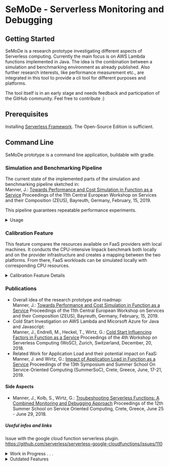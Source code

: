 # SeMoDe - Serverless Monitoring and Debugging

## Getting Started

SeMoDe is a research prototype investigating different aspects of Serverless computing.
Currently the main focus is on AWS Lambda functions implemented in Java. 
The idea is the combination between a simulation and benchmarking environment as already published.
Also further research interests, like performance measurement etc., are integrated in this tool to provide a cli tool for different purposes and platforms.

The tool itself is in an early stage and needs feedback and participation of the GitHub community. Feel free to contribute :)

## Prerequisites

Installing [Serverless Framework](https://serverless.com/). The Open-Source Edition is sufficient.

## Command Line

SeMoDe prototype is a command line application, buildable with gradle.

### Simulation and Benchmarking Pipeline

The current state of the implemented parts of the simulation and benchmarking pipeline sketched in: <br/>
Manner, J.: [Towards Performance and Cost Simulation in Function as a Service](https://www.researchgate.net/publication/331174539_Towards_Performance_and_Cost_Simulation_in_Function_as_a_Service)
   Proceedings of the 11th Central European Workshop on Services and their Composition (ZEUS), Bayreuth, Germany, February, 15, 2019.  

This pipeline guarantees repeatable performance experiments.
<details>
  <summary>Usage</summary>
  
  All possible configuration properties are stored in [`src/main/resources/pipeline.json`](src/main/resources/pipeline.json). 
  Do NOT change this file. If you change the global configuration, you also should change the `Config.java` correspondingly.
  
  The pipeline setup with the specified name is either created or loaded, if already present.
```
java -jar SeMoDe.jar "pipelineSetup" "SETUP_NAME"
```
0. "pipelineSetup" is a constant, which specifies the used utility mechanism. 
This mechanism via a qualified name is also used for all other utilities implemented in SeMoDe. 

1. Name of the pipeline setup and also name of the root folder, where all other related data is stored.
The generated files are located under `setups/<SETUP_NAME>`

The user interface is implemented as a console UI with the following options:
```
Please type in a command or "exit".
 (status)     Get the current configuration
 (config)     Alter/Specify the current configuration
 (deploy)     Starts the deployment
 (endpoints)  Generate endpoints for benchmarking
 (commands)   Generate benchmarking commands in a bat-file
 (fetch)      Fetch log data from various platforms
 (undeploy)   Undeploying the current cloud functions
 (exit)       Terminate the program
```

 - *status*: prints the current configuration to the console
 - *config*: asks the user for custom inputs <br/>
 <details>
   <summary>Example for *status* and *config*</summary>
   
   ```
   Please type in a command or "exit".
    (status)     Get the current configuration
    (config)     Alter/Specify the current configuration
    (deploy)     Starts the deployment
    (endpoints)  Generate endpoints for benchmarking
    (commands)   Generate benchmarking commands in a bat-file
    (fetch)      Fetch log data from various platforms
    (undeploy)   Undeploying the current cloud functions
    (exit)       Terminate the program
   config
   Insert a valid provider: [ibm, google, aws, azure]
   aws
   Configure property "name"
   Please specify the property. Think about the correct JSON representation for the value. 
   (empty to skip property)
   "aws"
   2020-02-18 13:32:30.369 [main] INFO  de.uniba.dsg.serverless.pipeline.controller.BenchmarkSetupController - Successfully stored property name
   Configure property "memorySize"
   Please specify the property. Think about the correct JSON representation for the value. 
   (empty to skip property)
   [128,256]
   2020-02-18 13:32:37.442 [main] INFO  de.uniba.dsg.serverless.pipeline.controller.BenchmarkSetupController - Successfully stored property memorySize
   Configure property "language"
   Please specify the property. Think about the correct JSON representation for the value. 
   (empty to skip property)
   ["java","js"]
   2020-02-18 13:32:45.298 [main] INFO  de.uniba.dsg.serverless.pipeline.controller.BenchmarkSetupController - Successfully stored property language
   Configure property "deploymentSize"
   Please specify the property. Think about the correct JSON representation for the value. 
   (empty to skip property)
   []
   2020-02-18 13:32:56.738 [main] INFO  de.uniba.dsg.serverless.pipeline.controller.BenchmarkSetupController - Successfully stored property deploymentSize
   Insert a valid provider: [ibm, google, aws, azure]
   
   
   Please type in a command or "exit".
    (status)     Get the current configuration
    (config)     Alter/Specify the current configuration
    (deploy)     Starts the deployment
    (endpoints)  Generate endpoints for benchmarking
    (commands)   Generate benchmarking commands in a bat-file
    (fetch)      Fetch log data from various platforms
    (undeploy)   Undeploying the current cloud functions
    (exit)       Terminate the program
   status
   Printing status of benchmark setup "readme"
   Printing Properties:
   UserConfig [providerConfigs=[ProviderConfig [name=aws, memorySize=[128, 256], language=[java, js], deploymentSize=[]]], benchmarkConfig=BenchmarkConfig [numberThreads=null, benchmarkMode=null, benchmarkParameters=null]]
   ```
   </details>

 - *deploy*: deploys the specified functions using the serverless framework (must be currently located under `fibonacci/<PROVIDER>-<LANGUAE>`)
 - *endpoints*: extracts the REST endpoints of the deployed function out of the serverless output stack and writes them in a file under `setups/<SETUP_NAME>/endpoints`
 - *commands*: generates the commands for benchmarking, therefore the user is asked to supply the benchmarking parameters. 
 The utility is also usable without the pipeline as already mentioned at the beginning of the documentation. 
 For each combination of **function**, **language**, **provider**, and **memorySetting** a single command is generated and the function on the corresponding platform is triggered via an API gateway.
 Therefore, the generated bash file has to be executed. 
 On client side, a single terminal is created for each combination and executes the requests.
 The log results are stored under `setups/<SETUP_NAME>/benchmarkingCommands/logs`. 
 The start and end time on **client side** and also a few metadata fields from the cloud provider, like VM-Identification etc. (see `FunctionTrigger.java` and `CloudFunctionResponse.java` for further details), are logged for a further matching to the platform data, which are retrieved in the next step.
 
 <details>
   <summary>Benchmarking Commands</summary>
   
 #### Benchmarking Tool for REST Interfaces
 
 This feature triggers API requests in a controlled environment. It also logs the start and end time of the request to get
 insights into the performance of the corresponding REST interface. The logged start and end times are consistent, because
 local timestamps via log4j2 are used on the execution machine.
 
 <details>
   <summary>Benchmarking Tool for REST Interfaces Details</summary>
   
  #### Benchmarking Modes
  
  1. Concurrent triggering of a function (mode: "concurrent")
  
  2. Sequential triggering of a function with a fixed time interval between triggering it (mode: "sequentialInterval")
  
  3. Sequential combined with concurrent triggering of a function. Multiple sequential groups of requests execute functions concurrently. (mode: "sequentialConcurrent")
  
  4. This mode triggers functions in an interval with varying delays between execution start times. (mode: "sequentialChangingInterval")
  
  5. This mode triggers the function endpoint based on a csv file. The file contains double values, when a specific call should be submitted. (mode: "arbitraryLoadPattern")
  
  ##### General Usage
  
  ```
  java -jar SeMoDe.jar "benchmark" "URL" "FILENAME.json" "MODE" "NoOfThreads"<additional parameters>
  ```
  
  0. "benchmark" is a constant, which specifies the used utility mechanism.
  
  1. Function name is contained in the log file name.
  
  2. URL is the HTTP endpoint of the function to trigger it.
  
  3. Local filename to read json, which is used within the POST request body.
  
  4. Mode can be "concurrent", "sequentialInterval", "sequentialWait", "sequentialConcurrent", "sequentialChangingInterval" or "sequentialChangingWait". See above for the description of the modes.
  
  5. No of Threads determines the number of the core pool size of the scheduled executor service which is used 
  to send the REST calls. Currently this parameter has to be set directly.
  
  <details>
    <summary>Additional Parameters - Mode "concurrent"</summary>
  
  ```
  java -jar SeMoDe.jar "benchmark" "FUNCTION_NAME" "URL" "FILENAME.json" "concurrent" "NUMBER_OF_REQUESTS"
  ```  
  
  6. Number of function executions.
  
  </details>
  
  <details>
    <summary>Additional Parameters - Mode "sequentialInterval"</summary>
  
  ```
  java -jar SeMoDe.jar "benchmark" "FUNCTION_NAME" "URL" "FILENAME.json" "sequentialInterval" "NUMBER_OF_REQUESTS" "DELAY"
  ```  
  
  6. Number of function executions.
  
  7. Time between request execution start times in seconds.
  
  </details>
  
  <details>
    <summary>Additional Parameters - Mode "sequentialConcurrent"</summary>
  
  ```
  java -jar SeMoDe.jar "benchmark" "FUNCTION_NAME" "URL" "FILENAME.json" "sequentialConcurrent" "NUMBER_OF_GROUPS" "NUMBER_OF_REQUESTS_GROUP" "DELAY"
  ```
  
  5. Number of execution groups.
  
  6. Number of requests in each group.
  
  7. Delay between termination of group g and start of group g + 1 in seconds.
  
  </details>
  
  <details>
    <summary>Additional Parameters - Mode "sequentialChangingInterval"</summary>
    
  
  ```
  java -jar SeMoDe.jar "benchmark" "FUNCTION_NAME" "URL" "FILENAME.json" "sequentialChangingInterval" "NUMBER_OF_REQUESTS" ("DELAY")+
  ```
  
  5. Total number of executions.
  
  6. List of delays. (at least one)
  
  </details>
  
  <details>
    <summary>Additional Parameters - Mode "arbitraryLoadPattern"</summary>
  
  5. File name of the csv load pattern file.
  
  </details>
  
  #### Utility Features for Benchmarking
  
  This category lists utility features for performing benchmarks in a REST environment.
  
  <details>
    <summary>Deployment Package Size Utility</summary>
  
  This feature inflates the size of a file or jar/zip by adding random characters. (and a provided escape sequence for files)
  
  Usage:
  
  ```
  java -jar SeMoDe.jar "deploymentSize" "FILE_NAME" "SIZE" ["COMMENT_START"]
  ```
  
  0. "deploymentSize" is a constant, which specifies the used utility mechanism.
  
  1. Path to the file / jar / zip.
  
  2. Desired size of the file / jar / zip in bytes.
  
  3. When a file is enlarged (otherwise optional), the single line comment start string must be provided (e.g. "//" for Java files).
 
 </details>
 
 </details>  
 </details>
 
 - *fetch*: retrieves the performance data from the logging/monitoring services of the corresponding cloud provider. Details are below.
 There is a possibility to use the local data (collected in the command execution step) and use it for analysis purposes.
 
 <details>
   <summary>Performance Data Feature Details</summary>
   
   #### Performance Data Feature
   
   This feature is to generate .csv files from the corresponding log services with the metadata, like
   memory consumption, billing duration etc.
   
   <details>
     <summary>Performance Data Feature Details</summary>
     
   ####  Get Performance Data from AWS Cloud Watch
   <details>
     <summary>Details here</summary>
     
   ```
   java -jar SeMoDe.jar "awsPerformanceData" "REGION" "LOG GROUP" "START TIME FILTER" "END TIME FILTER" ["REST CALLS FILE"]
   ```
   
   0. "awsPerformanceData" is a constant, which specifies the used utility mechanism.
   
   1. Region is the first argument. The AWS region
   information is provided as a string, e.g. "eu-west-1" for Ireland, and is related to the
   location of the function deployment.
   
   2. Log Group Name is the specification, which Lambda function is under investigation.
   The group name is assembled of the prefix "/aws/lambda/" and the Lambda
   function name, as shown in the example above. If the function is not deployed to
   the specified region, the prototype prints an error to the console and terminate the
   execution.
   
   3. Desired start time filter. Only logs after specified time are taken into account. It has the format yyyy-MM-dd_HH:mm .
   
   4. Desired end time filter. Only logs before specified time are taken into account. It has the format yyyy-MM-dd_HH:mm .
   
   5. Optional - File name of the benchmarking log files, which was generated during the execution of the benchmarking utility.
   It contains the start and end timestamps from the local REST calls on the developer's machine.
   </details>
   
   #### Get Performance Data from Microsoft Azure
   <details>
     <summary>Details here</summary>
     
   **Currently not actively supported!!**
   
   This feature generates .csv files from logs of functions maintained by Microsoft Azure.
   
   Usage:
   
   ```
   java -jar SeMoDe.jar "azurePerformanceData" "APPLICATION ID" "API KEY" "SERVICE NAME" "FUNCTION NAME" "START TIME FILTER" "END TIME FILTER" ["REST CALLS FILE"]
   ```
   
   0. "azurePerformanceData" is a constant, which specifies the used utility mechanism.
   
   1. Application ID of the Application Insights account. It is specified under "API Access" in Application Insights.
   
   2. API Key of the Application Insights account. A key can be created under "API Access" in Application Insights.
   
   3. Service Name of the function app.
   
   4. Function Name of the function the performance data are fetched from. It is specified under the function apps.
   
   5. Desired start time filter. Only logs after specified time are taken into account. It has the format yyyy-MM-dd_HH:mm .
   
   6. Desired end time filter. Only logs before specified time are taken into account. It has the format yyyy-MM-dd_HH:mm .
   
   7. Optional - File name of the benchmarking log files, which was generated during the execution of the benchmarking utility.
   It contains the start and end timestamps from the local REST calls on the developer's machine.
   </details>
   
   #### Get Performance Data from Google Cloud Functions (Stackdriver)
   
   <details>
     <summary>Details here</summary>
     
   **Currently not actively supported!!**
   
   In contrast to the AWS Lambda and Azure Cloud Functions services, there is no possibility (to our knowledge) to get the
   instance id of the executing host and also reading the platform's execution id is quite challenging. Therefore, a JSON
   is placed as a log message with the following structure: SEMODE::{"platformId": "execution_id", "instanceId": "host_id", "memorySize": "size in MB"}.
   "execution_id" and "host_id" are generated uuids.
   
   The gcloud credentials are set via the Google Cloud SDK command ```gcloud auth application-default login```.
   
   Usage:
   
   ```
   java -jar SeMoDe.jar "googlePerformanceData" "FUNCTION NAME" "START TIME FILTER" "END TIME FILTER" ["REST CALLS FILE"]
   ```
   
   0. "googlePerformanceData" is a constant, which specifies the used utility mechanism.
   
   1. Function Name of the function the performance data are fetched from. It is specified under the function apps.
   
   2. Desired start time filter. Only logs after specified time are taken into account. It has the format yyyy-MM-dd_HH:mm .
   
   3. Desired end time filter. Only logs before specified time are taken into account. It has the format yyyy-MM-dd_HH:mm .
   
   4. Optional - File name of the benchmarking log files, which was generated during the execution of the benchmarking utility.
   It contains the start and end timestamps from the local REST calls on the developer's machine.  
   </details>
   
   #### Get Performance Data from IBM OpenWhisk
   
   <details>
     <summary>Details here</summary>
     
   **Currently not actively supported!!**
   
   In contrast to the AWS Lambda and Azure Cloud Functions services, there is no possibility (to our knowledge) to get the
   instance id of the executing host and the platform's execution id during the execution of the cloud function. Therefore, a JSON
   is placed as a log message with the following structure: SEMODE::{"platformId": "execution_id", "instanceId": "host_id"}.
   "execution_id" and "host_id" are generated uuids.
   
   Before starting the functionality, the CLI-plugin must be installed and also configured. Additionally, the cloud-functions plug-in is
   needed to access needed commands. Please see the [docs](https://console.bluemix.net/docs/openwhisk/bluemix_cli.html#cloudfunctions_cli).
   To get the authorization token, the easiest way is to execute a function via its curl command in the -v verbose mode or follow the following
   [tutorial](https://www.raymondcamden.com/2017/07/24/using-postman-with-openwhisk).
   
   Usage:
   
   ```
   java -jar SeMoDe.jar "openWhiskPerformanceData" "NAMESPACE" "FUNCTION NAME" "AUTHORIZATION TOKEN" "START TIME FILTER" "END TIME FILTER" ["REST CALLS FILE"]
   ```
   
   0. "googlePerformanceData" is a constant, which specifies the used utility mechanism.
   
   1. The OpenWhisk namespace. A concatenation of org underscore space, e.g. defaultOrg_defaultSpace.
   
   2. Function Name of the function the performance data are fetched from. It is specified under the function apps.
   
   3. Authorization token to authorize the request.
   
   4. Desired start time filter. Only logs after specified time are taken into account. It has the format yyyy-MM-dd_HH:mm .
   
   5. Desired end time filter. Only logs before specified time are taken into account. It has the format yyyy-MM-dd_HH:mm .
   
   6. Optional - File name of the benchmarking log files, which was generated during the execution of the benchmarking utility.
   It contains the start and end timestamps from the local REST calls on the developer's machine. 
   
   </details>
   
   </details>

</details>
 
 - *undeploy*: undeploys the specified functions using the serverless framework


</details>

### Calibration Feature

This feature compares the resources available on FaaS providers with local machines. It conducts the CPU-intensive linpack
benchmark both locally and on the provider infrastructure and creates a mapping between the two platforms. From there, 
FaaS workloads can be simulated locally with corresponding CPU resources.

<details>
  <summary>Calibration Feature Details</summary>

This feature is currently only tested on AWS Lambda.
 
To use the calibration feature, you need to update the file `src/main/resources/aws_calibration.json` 
and provide the correct API key for S3. (As the name suggest, currently it is only executable on AWS Labmda.)
 
The `calibrate` command has to be executed only once to collect the data on the corresponding platform.
The `mapping` command is only for testing the mapping and the quality of the local and platform data.
The `runContainer` command uses the two calibration files generated for local and platform environments and runs the container locally with the desired setting.
 
#### Calibrate
This subcommand performs a calibration on one of the supported platforms { 'local', 'AWS' }. It runs the linpack
benchmark and stores the results in a CSV file in 'calibration/<platform>/<name>'

Usage:

```
java -jar SeMoDe.jar "calibration" "calibrate" PLATFORM CALIBRATION_NAME
```

0. "calibration" is a constant, which specifies the used utility mechanism.

1. "calibrate" is a constant, which specifies the used subcommand.

2. Platform is the first argument and specifies the platform on which the linpack benchmark is run. Currently supported platforms are "aws" (AWS Lambda) and "local". On both platforms, the benchmark is run using various CPU capabilities, as specified in "src/main/resources/aws_calibration.json". To change the settings, adjust the provided template accordingly. Locally, the benchmark is run inside a docker container with different CPU quotas. They range from 10% to the maximum amount of physical CPU cores.

3. The name under which the results are stored is the second argument.


#### Mapping
This subcommands calculates the corresponding CPU quota for a combination of two linpack calibrations, for example "aws/calibration1" and "local/calibration2".

Usage:

```
java -jar SeMoDe.jar "calibration" "mapping" LOCAL_CALIBRATION PROVIDER_CALIBRATION
```

0. "calibration" is a constant, which specifies the used utility mechanism.

1. "mapping" is a constant, which specifies the used subcommand.

2. The local calibration file stored in /calibration/local/ 

3. The calibration file of a provider stored in /calibration/<provider>/.


#### Run Container
This subcommand runs a docker container and measures and stores the CPU and memory usage in a CSV file. Additionally, meta information about the execution is stored in a JSON file. The logs of the the docker container are also stored.
All three files are stored in "profiling/profiling_TIMESTAMP/".

Usage:

```
java -jar SeMoDe.jar "calibration" "runContainer" IMAGE_NAME ENV_FILE LOCAL_CALIBRATION PROVIDER_CALIBRATION SIMULATED_MEMORY NUMBER_OF_PROFILES
```

1. "calibration" is a constant, which specifies the used utility mechanism.

2. "runContainer" is a constant, which specifies the used subcommand.

3. Image name specifies the name of the docker image. The image is defined in "profiling/IMAGE_NAME/Dockerfile". The image is built before every run and saved using the tag "semode/IMAGE_NAME".

4. The environment file specifies the file which stores additional environment variables passed to the docker container. It also resides in "profiling/IMAGE_NAME/".

5. Local Calibration file (previously generated by calibrate command)

6. Provider Calibration file (previously generated by calibrate command)

7. The Simulated Memory Setting will be used to estimate the equivalent local container quota.

8. The Profiling Container will be executed n times.

</details>  

### Publications

 - Overall idea of the research prototype and roadmap: <br/>
   Manner, J.: [Towards Performance and Cost Simulation in Function as a Service](https://www.researchgate.net/publication/331174539_Towards_Performance_and_Cost_Simulation_in_Function_as_a_Service)
   Proceedings of the 11th Central European Workshop on Services and their Composition (ZEUS), Bayreuth, Germany, February, 15, 2019. 
 - Cold Start Investigation on AWS Lambda and Micorsoft Azure for Java and Javascript: <br/>
 Manner, J., Endreß, M., Heckel, T., Wirtz, G.: [Cold Start Influencing Factors in Function as a Service](https://www.researchgate.net/publication/328450988_Cold_Start_Influencing_Factors_in_Function_as_a_Service)
 Proceedings of the 4th Workshop on Serverless Computing (WoSC), Zurich, Switzerland, December, 20, 2018. 
 - Related Work for Application Load and their potential impact on FaaS: <br/>
   Manner, J. and Wirtz, G.: [Impact of Application Load in Function as a Service](https://www.researchgate.net/publication/335691397_Impact_of_Application_Load_in_Function_as_a_Service)
   Proceedings of the 13th Symposium and Summer School On Service-Oriented Computing (SummerSoC), Crete, Greece, June, 17-21, 2019. 
#### Side Aspects
  
 - Manner, J., Kolb, S., Wirtz, G.: [Troubeshooting Serverless Functions: A Combined Monitoring and Debugging Approach](https://www.researchgate.net/publication/330915584_Troubleshooting_Serverless_functions_a_combined_monitoring_and_debugging_approach)
Proceedings of the 12th Summer School on Service Oriented Computing, Crete, Greece, June 25 - June 29, 2018.

##### Useful infos and links

Issue with the google cloud function serverless plugin.
https://github.com/serverless/serverless-google-cloudfunctions/issues/110

<details>
  <summary>Work in Progress . . . </summary>


### Firecracker

<details>
  <summary>Documentation on the work in progress . . .</summary>
  
  #### Firecracker VM
  
  #### Prerequisites
  
  - Follow the [Quick Start Guide](https://github.com/firecracker-microvm/firecracker/blob/master/docs/getting-started.md) to install firecracker microVM.  
  - Alternatively, if available, install the package `aur/firecracker-git`.  
  - Binaries `kernel_image_path` and `rootfs` must be placed in firecracker/bin/.  
  
  
  #### Defining the Network Bridge
  
  Useful links:
  - [firecracker network docs](https://github.com/firecracker-microvm/firecracker/blob/master/docs/network-setup.md)
  - [LWN Documentation](https://lwn.net/Articles/775736/)
  - [Use Docker bridge for NAT](https://github.com/firecracker-microvm/firecracker/issues/711#issuecomment-450928398)
  
  Firecracker uses a `TAP interface` on the host.
  Create an TAP interface on the host:
  ```sh
  ip tuntap add dev tap0 mode tap
  
  # Option 1
  ip addr add 172.17.0.1/16 dev tap0
  # Option 2 - (worked for me)
  brctl addif docker0 tap0
  
  ip link set tap0 up
  ```
  
  #### Run firecracker
  
  ```sh
  # Make sure firecracker can create its API socket:
  rm -f /tmp/firecracker.socket
  # Replace network address in vmConfig
  firecracker --api-sock /tmp/firecracker.socket --config-file firecracker/vmConfig.json
  ```
  
  Log in as `root` (pw=`root`).
  
  ```sh
  ip link set eth0 up
  ip addr add dev eth0 172.17.0.3/16
  
  # Try network with ping
  ```
  
  
  Stop firecracker by sending a kill/ reboot command.
</details>

### Simulation Aspects

<details>
  <summary>Performance Data Feature Details</summary>
  
  #### Simulating Number of Concurrent Running Containers
  
  This utility can test different scenarios for a single cloud function and computes the number of running cloud function containers at a given point in time.
  
  A user can simulte the scaling behaviour, which is essential for an assessment how the cloud function part will influence other parts in an architecture (prevention for DDos attacking yourself).
  
  ```
  java -jar SeMoDe.jar "loadSimulation" "file.csv" "json, list of simulation inputs"
  ```
  
  Example JSON, which matches the given interface.
  ```json
  [
    {
      "averageExecutionTime": 4.211,
      "averageColdStartTime": 1.750,
      "shutdownAfter": 1800.0
    }
  ]
  ```
  
  #### Publication
  
  Manner, J. and Wirtz, G.: [Impact of Application Load in Function as a Service](https://www.researchgate.net/publication/335691397_Impact_of_Application_Load_in_Function_as_a_Service)
     Proceedings of the 13th Symposium and Summer School On Service-Oriented Computing (SummerSoC), Crete, Greece, June, 17-21, 2019.
  
</details>

</details>
  
<details>
  <summary>Outdated Features</summary>
  
  
### Test Generation Feature

This feature is to generate tests automatically from your Lambda function executions.

Not actively developed any more (February 2020)!
<details>
  <summary>Test Generation Feature Details</summary>
  
  #### AWS Lambda Test Generation
  
  ```
  java -jar SeMoDe.jar "awsSeMoDe" "REGION" "LOG GROUP" "SEARCH STRING" "START TIME FILTER" "END TIME FILTER"
  ```
  
  0. "awsSeMoDe" is a constant, which specifies the used utility mechanism.
  
  1. Region is the first argument. The AWS region
  information is provided as a string, e.g. "eu-west-1" for Ireland, and is related to the
  location of the function deployment.
  
  2. Log Group Name is the specification, which Lambda function is under investigation.
  The group name is assembled of the prefix "/aws/lambda/" and the Lambda
  function name, as shown in the example above. If the function is not deployed to
  the specified region, the prototype prints an error to the console and terminate the
  execution.
  
  3. Search String, as its name suggested, is used for searching in all log messages
  in the specified log group. The implementation of the prototype is case sensitive,
  because this enables a finer-grained result set. If various spelling for a search expression
  exists, an user of the prototype must repeat the prototype invocation with
  all spellings of the search string.
  
  4. Desired start time filter. Only logs after specified time are taken into account. It has the format yyyy-MM-dd_HH:mm .
  
  5. Desired end time filter. Only logs before specified time are taken into account. It has the format yyyy-MM-dd_HH:mm .

  #### Publication
  
  Manner, J., Kolb, S., Wirtz, G.: [Troubeshooting Serverless Functions: A Combined Monitoring and Debugging Approach](https://www.researchgate.net/publication/330915584_Troubleshooting_Serverless_functions_a_combined_monitoring_and_debugging_approach)
  Proceedings of the 12th Summer School on Service Oriented Computing, Crete, Greece, June 25 - June 29, 2018.
  
</details>

</details>